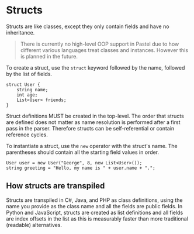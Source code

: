 # Structs

Structs are like classes, except they only contain fields and have no
inheritance.

> There is currently no high-level OOP support in Pastel due to how different
> various languages treat classes and instances. However this is planned in
> the future.

To create a struct, use the `struct` keyword followed by the name, followed by
the list of fields.

```
struct User {
    string name;
    int age;
    List<User> friends;
}
```

Struct definitions MUST be created in the top-level. The order that structs are
defined does not matter as name resolution is performed after a first pass in
the parser. Therefore structs can be self-referential or contain reference
cycles.

To instantiate a struct, use the `new` operator with the struct's name. The
parentheses should contain all the starting field values in order.

```
User user = new User("George", 8, new List<User>());
string greeting = "Hello, my name is " + user.name + ".";
```

## How structs are transpiled

Structs are transpiled in C#, Java, and PHP as class definitions, using the name
you provide as the class name and all the fields are public fields. In Python
and JavaScript, structs are created as list definitions and all fields are index
offsets in the list as this is measurably faster than more traditional
(readable) alternatives.
